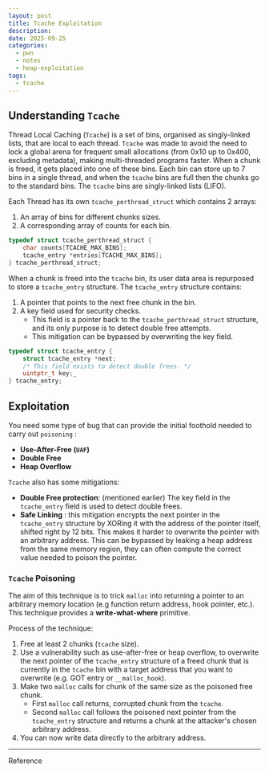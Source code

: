 ```yaml
---
layout: post
title: Tcache Exploitation
description:
date: 2025-09-25
categories:
  - pwn
  - notes
  - heap-exploitation
tags:
  - tcache
---
```


## Understanding `Tcache`

Thread Local Caching (`Tcache`) is a set of bins, organised as singly-linked lists, that are local to each thread. `Tcache` was made to avoid the need to lock a global arena for frequent small allocations (from 0x10 up to 0x400, excluding metadata), making multi-threaded programs faster. When a chunk is freed, it gets placed into one of these bins. Each bin can store up to 7 bins in a single thread, and when the `tcache` bins are full then the chunks go to the standard bins. The `tcache` bins are singly-linked lists (LIFO).

Each Thread has its own `tcache_perthread_struct` which contains 2 arrays:
1. An array of bins for different chunks sizes.
2. A corresponding array of counts for each bin.

```c
typedef struct tcache_perthread_struct {
	char counts[TCACHE_MAX_BINS];
	tcache_entry *entries[TCACHE_MAX_BINS];
} tcache_perthread_struct;
```

When a chunk is freed into the `tcache` bin, its user data area is repurposed to store a `tcache_entry` structure. The `tcache_entry` structure contains:
1. A pointer that points to the next free chunk in the bin.
2. A key field used for security checks.
	- This field is a pointer back to the `tcache_perthread_struct` structure, and its only purpose is to detect double free attempts.
	- This mitigation can be bypassed by overwriting the key field.

```c
typedef struct tcache_entry {
	struct tcache_entry *next; 
	/* This field exists to detect double frees. */ 
	uintptr_t key;_
} tcache_entry;
```
## Exploitation

You need some type of bug that can provide the initial foothold needed to carry out `poisoning` :
- **Use-After-Free (`UAF`)**
- **Double Free**
- **Heap Overflow**

`Tcache`  also has some mitigations:
- **Double Free protection**: (mentioned earlier) The key field in the `tcache_entry` field is used to detect double frees.
- **Safe Linking** : this mitigation encrypts the next pointer in the `tcache_entry` structure by XORing it with the address of the pointer itself, shifted right by 12 bits. This makes it harder to overwrite the pointer with an arbitrary address. This can be bypassed by leaking a heap address from the same memory region, they can often compute the correct value needed to poison the pointer.

### `Tcache` Poisoning

The aim of this technique is to trick `malloc` into returning a pointer to an arbitrary memory location (e.g function return address, hook pointer, etc.). This technique provides a **write-what-where** primitive.

Process of the technique:
1. Free at least 2 chunks (`tcache` size).
2. Use a vulnerability such as use-after-free or heap overflow, to overwrite the next pointer of the `tcache_entry` structure of a freed chunk that is currently in the `tcache` bin with a target address that you want to overwrite (e.g. GOT entry or `__malloc_hook`).
3. Make two `malloc` calls for chunk of the same size as the poisoned free chunk.
	- First `malloc` call returns, corrupted chunk from the `tcache`.
	- Second `malloc` call follows the poisoned next pointer from the `tcache_entry` structure and returns a chunk at the attacker's chosen arbitrary address.
4. You can now write data directly to the arbitrary address.

---
Reference

